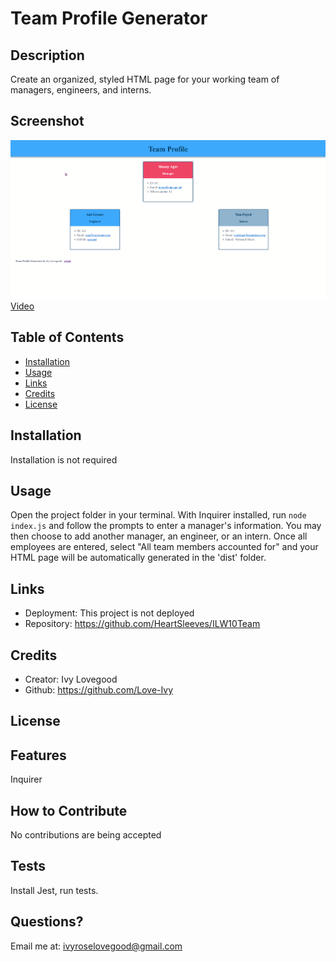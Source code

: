 # Team Profile Generator

## Description

Create an organized, styled HTML page for your working team of managers, engineers, and interns.

## Screenshot

![Screenshot](./assets/screenshot.png)
[Video](https://drive.google.com/file/d/13NBMvNSEF7Nxj7hZjia8g_QPWZTdrRYc/view?usp=sharing)

## Table of Contents

- [Installation](#installation)
- [Usage](#usage)
- [Links](#links)
- [Credits](#credits)
- [License](#license)

## Installation

Installation is not required

## Usage

Open the project folder in your terminal. With Inquirer installed, run `node index.js` and follow the prompts to enter a manager's information. You may then choose to add another manager, an engineer, or an intern. Once all employees are entered, select "All team members accounted for" and your HTML page will be automatically generated in the 'dist' folder.

## Links

- Deployment: This project is not deployed
- Repository: https://github.com/HeartSleeves/ILW10Team

## Credits

- Creator: Ivy Lovegood
- Github: https://github.com/Love-Ivy

## License

## Features

Inquirer

## How to Contribute

No contributions are being accepted

## Tests

Install Jest, run tests.

## Questions?

Email me at: ivyroselovegood@gmail.com
